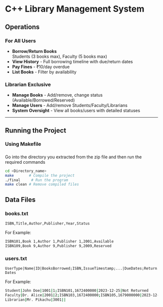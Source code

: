 # C++ Library Management System

## Operations
### For All Users
- **Borrow/Return Books**  
  Students (3 books max), Faculty (5 books max)
- **View History** - Full borrowing timeline with due/return dates
- **Pay Fines** - ₹10/day overdue
- **List Books** - Filter by availability

### Librarian Exclusive
- **Manage Books** - Add/remove, change status (Available/Borrowed/Reserved)
- **Manage Users** - Add/remove Students/Faculty/Librarians
- **System Oversight** - View all books/users with detailed statuses

---

## Running the Project

### Using Makefile
##### 
Go into the directory you extracted from the zip file and then run the required commands

```sh
cd <Directory_name>
make       # Compile the project
./final     # Run the program
make clean # Remove compiled files
```
## Data Files
### books.txt
```ISBN,Title,Author,Publisher,Year,Status ```

For Example:
```sh
ISBN101,Book 1,Author 1,Publisher 1,2001,Available
ISBN109,Book 9,Author 9,Publisher 9,2009,Reserved
```
### users.txt
```UserType|Name|ID|BooksBorrowed;ISBN,IssueTimestamp;...|DueDates;ReturnDates ```

For Example:
```sh
Student|John Doe|1001|1;ISBN101,1672400000|2023-12-25|Not Returned
Faculty|Dr. Alice|2001|2;ISBN103,1672400000;ISBN105,1679000000|2023-12-25|2024-01-03
Librarian|Mr. Pikachu|3001||
```
